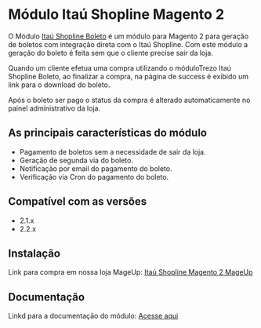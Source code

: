 # Módulo Itaú Shopline Magento 2
O Módulo [Itaú Shopline Boleto](https://www.mageup.com/modulo-para-magento2-itaushopline-boleto.html) é um módulo para Magento 2 para geração de boletos com integração direta com o Itaú Shopline. Com este módulo a geração do boleto é feita sem que o cliente precise sair da loja.

Quando um cliente efetua uma compra utilizando o móduloTrezo Itaú Shopline Boleto, ao finalizar a compra, na página de success é exibido um link para o download do boleto.

Após o boleto ser pago o status da compra é alterado automaticamente no painel administrativo da loja.

## As principais características do módulo
* Pagamento de boletos sem a necessidade de sair da loja.
* Geração de segunda via do boleto.
* Notificação por email do pagamento do boleto.
* Verificação via Cron do pagamento do boleto. 

## Compatível com as versões
* 2.1.x
* 2.2.x 

## Instalação
Link para compra em nossa loja MageUp: [Itaú Shopline Magento 2 MageUp](https://www.mageup.com/modulo-para-magento2-itaushopline-boleto.html)

## Documentação
Linkd para a documentação do módulo: [Acesse aqui](https://www.mageup.com/media/attachment/file/g/u/guia_usuario_mo_dulo_-_itau_shopline_boleto_magento_2_v_102.pdf)
